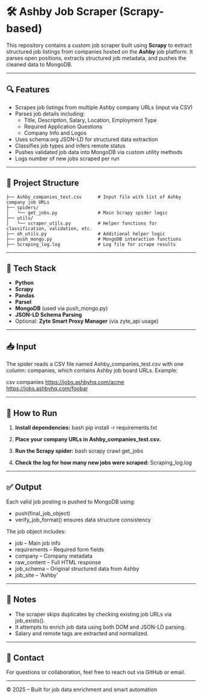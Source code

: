 # 🛠️ Ashby Job Scraper (Scrapy-based)

This repository contains a custom job scraper built using **Scrapy** to extract structured job listings from companies hosted on the **Ashby** job platform. It parses open positions, extracts structured job metadata, and pushes the cleaned data to MongoDB.

---

## 🔍 Features

- Scrapes job listings from multiple Ashby company URLs (input via CSV)
- Parses job details including:
  - Title, Description, Salary, Location, Employment Type
  - Required Application Questions
  - Company Info and Logos
- Uses schema.org JSON-LD for structured data extraction
- Classifies job types and infers remote status
- Pushes validated job data into MongoDB via custom utility methods
- Logs number of new jobs scraped per run

---

## 📂 Project Structure
```
├── Ashby_companies_test.csv      # Input file with list of Ashby company job URLs
├── spiders/
│   └── get_jobs.py               # Main Scrapy spider logic
├── utils/
│   └── scraper_utils.py          # Helper functions for classification, validation, etc.
├── oh_utils.py                   # Additional helper logic
├── push_mongo.py                 # MongoDB interaction functions
├── Scraping_log.log              # Log file for scrape results
```
---

## 🧠 Tech Stack

- **Python**
- **Scrapy**
- **Pandas**
- **Parsel**
- **MongoDB** (used via push_mongo.py)
- **JSON-LD Schema Parsing**
- Optional: **Zyte Smart Proxy Manager** (via zyte_api usage)

---

## 📥 Input

The spider reads a CSV file named Ashby_companies_test.csv with one column: companies, which contains Ashby job board URLs. Example:

csv
companies
https://jobs.ashbyhq.com/acme
https://jobs.ashbyhq.com/foobar


---

## 🚀 How to Run

1. **Install dependencies:**
bash
pip install -r requirements.txt


2. **Place your company URLs in Ashby_companies_test.csv.**

3. **Run the Scrapy spider:**
bash
scrapy crawl get_jobs


4. **Check the log for how many new jobs were scraped:**
Scraping_log.log


---

## ✅ Output

Each valid job posting is pushed to MongoDB using:
- push(final_job_object)
- verify_job_format() ensures data structure consistency

The job object includes:
- job – Main job info
- requirements – Required form fields
- company – Company metadata
- raw_content – Full HTML response
- job_schema – Original structured data from Ashby
- job_site – 'Ashby'

---

## 📌 Notes

- The scraper skips duplicates by checking existing job URLs via job_exists().
- It attempts to enrich job data using both DOM and JSON-LD parsing.
- Salary and remote tags are extracted and normalized.

---

## 📧 Contact

For questions or collaboration, feel free to reach out via GitHub or email.

---

© 2025 – Built for job data enrichment and smart automation
